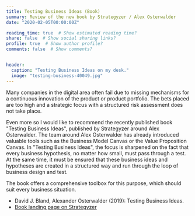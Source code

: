 ```yaml
---
title: Testing Business Ideas (Book)
summary: Review of the new book by Strategyzer / Alex Osterwalder
date: "2020-02-05T00:00:00Z"

reading_time: true  # Show estimated reading time?
share: false  # Show social sharing links?
profile: true  # Show author profile?
comments: false  # Show comments?


header:
  caption: "Testing Business Ideas on my desk."
  image: "testing-business-40049.jpg"
---
```


Many companies in the digital area often fail due to missing mechanisms for a continuous innovation of the product or product portfolio. The bets placed are too high and a strategic focus with a structured risk assessment does not take place. 

Even more so I would like to recommend the recently published book "Testing Business Ideas", published by Strategyzer around Alex Osterwalder. The team around Alex Osterwalder has already introduced valuable tools such as the Business Model Canvas or the Value Proposition Canvas. 
In "Testing Business Ideas", the focus is sharpened on the fact that every business hypothesis, no matter how small, must pass through a test. At the same time, it must be ensured that these business ideas and hypotheses are created in a structured way and run through the loop of business design and test. 

The book offers a comprehensive toolbox for this purpose, which should suit every business situation. 


* David J. Bland, Alexander Osterwalder (2019): Testing Business Ideas. 
* [Book landing page on Strategyzer](https://www.strategyzer.com/books/testing-business-ideas-david-j-bland)
